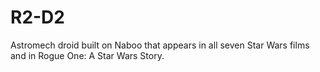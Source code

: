 # R2-D2

Astromech droid built on Naboo that appears in all seven Star Wars films and in Rogue One: A Star Wars Story.
